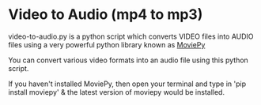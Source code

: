 # Video to Audio (mp4 to mp3)

video-to-audio.py is a python script which converts VIDEO files into AUDIO files using a very powerful python library known as [MoviePy](https://pypi.org/project/moviepy/)

You can convert various video formats into an audio file using this python script.

If you haven't installed MoviePy, then open your terminal and type in 'pip install moviepy' & the latest version of moviepy would be installed.
